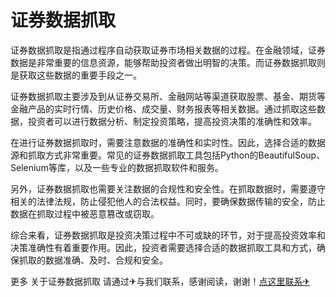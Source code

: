 # 证券数据抓取

证券数据抓取是指通过程序自动获取证券市场相关数据的过程。在金融领域，证券数据是非常重要的信息资源，能够帮助投资者做出明智的决策。而证券数据抓取则是获取这些数据的重要手段之一。

证券数据抓取主要涉及到从证券交易所、金融网站等渠道获取股票、基金、期货等金融产品的实时行情、历史价格、成交量、财务报表等相关数据。通过抓取这些数据，投资者可以进行数据分析、制定投资策略，提高投资决策的准确性和效率。

在进行证券数据抓取时，需要注意数据的准确性和实时性。因此，选择合适的数据源和抓取方式非常重要。常见的证券数据抓取工具包括Python的BeautifulSoup、Selenium等库，以及一些专业的数据抓取软件和服务。

另外，证券数据抓取也需要关注数据的合规性和安全性。在抓取数据时，需要遵守相关的法律法规，防止侵犯他人的合法权益。同时，要确保数据传输的安全，防止数据在抓取过程中被恶意篡改或窃取。

综合来看，证券数据抓取是投资决策过程中不可或缺的环节，对于提高投资效率和决策准确性有着重要作用。因此，投资者需要选择合适的数据抓取工具和方式，确保抓取的数据准确、及时、合规和安全。

更多 关于证券数据抓取 请通过✈与我们联系，感谢阅读，谢谢！[点这里联系✈](https://add.k02.cc)